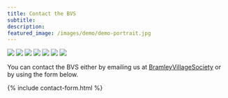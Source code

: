 ```yaml
---
title: Contact the BVS
subtitle: 
description: 
featured_image: /images/demo/demo-portrait.jpg
---
```


<div class="gallery" data-columns="8">
    <img src="{{site.url}}/images/des.png">
    <img src="{{site.url}}/images/margaret.png">
    <img src="{{site.url}}/images/richard.png">
    <img src="{{site.url}}/images/rosemarie.png">
    <img src="{{site.url}}/images/diane 2.png">
    <img src="{{site.url}}/images/steven.png">   
    <img src="{{site.url}}/images/lizs.png">
</div>     

You can contact the BVS either by emailing us at [BramleyVillageSociety](mailto:BramleyVillageSociety@gmail.com) or by using the form below.

{% include contact-form.html %}

